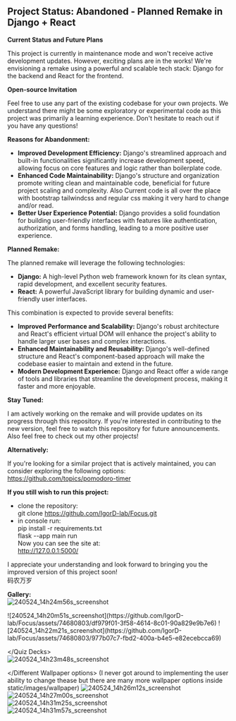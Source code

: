 ## Project Status: Abandoned - Planned Remake in Django + React

**Current Status and Future Plans**  

This project is currently in maintenance mode and won't receive active development updates. However, exciting plans are in the works! We're envisioning a remake using a powerful and scalable tech stack: Django for the backend and React for the frontend.

**Open-source Invitation**  

Feel free to use any part of the existing codebase for your own projects. We understand there might be some exploratory or experimental code as this project was primarily a learning experience. Don't hesitate to reach out if you have any questions!

**Reasons for Abandonment:**

* **Improved Development Efficiency:** Django's streamlined approach and built-in functionalities significantly increase development speed, allowing focus on core features and logic rather than boilerplate code.
* **Enhanced Code Maintainability:** Django's structure and organization promote writing clean and maintainable code, beneficial for future project scaling and complexity. Also Current code is all over the place with bootstrap tailwindcss and regular css making it very hard to change and/or read.
* **Better User Experience Potential:** Django provides a solid foundation for building user-friendly interfaces with features like authentication, authorization, and forms handling, leading to a more positive user experience.

**Planned Remake:**

The planned remake will leverage the following technologies:

* **Django:** A high-level Python web framework known for its clean syntax, rapid development, and excellent security features.
* **React:** A powerful JavaScript library for building dynamic and user-friendly user interfaces.

This combination is expected to provide several benefits:

* **Improved Performance and Scalability:** Django's robust architecture and React's efficient virtual DOM will enhance the project's ability to handle larger user bases and complex interactions.
* **Enhanced Maintainability and Reusability:** Django's well-defined structure and React's component-based approach will make the codebase easier to maintain and extend in the future.
* **Modern Development Experience:** Django and React offer a wide range of tools and libraries that streamline the development process, making it faster and more enjoyable.

**Stay Tuned:**

I am actively working on the remake and will provide updates on its progress through this repository. If you're interested in contributing to the new version, feel free to watch this repository for future announcements.
Also feel free to check out my other projects!

**Alternatively:**

If you're looking for a similar project that is actively maintained, you can consider exploring the following options:
https://github.com/topics/pomodoro-timer  

**If you still wish to run this project:**
- clone the repository:  
git clone https://github.com/IgorD-lab/Focus.git  
- in console run:  
pip install -r requirements.txt  
flask --app main run  
Now you can see the site at:  
http://127.0.0.1:5000/  

I appreciate your understanding and look forward to bringing you the improved version of this project soon!  
码农万岁

**Gallery:**
</Timer>  
![240524_14h24m56s_screenshot](https://github.com/IgorD-lab/Focus/assets/74680803/c101422d-4fd5-4d9b-9faa-3e57f21ee6f1)  

</Notes>  
![240524_14h20m51s_screenshot](https://github.com/IgorD-lab/Focus/assets/74680803/df979f01-3f58-4614-8c01-90a829e9b7e6)

</Todo>  
![240524_14h22m21s_screenshot](https://github.com/IgorD-lab/Focus/assets/74680803/977b07c7-fbd2-400a-b4e5-e82ecebcca69)  

</Quiz Decks>  
![240524_14h23m48s_screenshot](https://github.com/IgorD-lab/Focus/assets/74680803/43bf96f1-6f57-48ce-9cf5-a24ac608112b)  

</Different Wallpaper options> 
(I never got around to implementing the user ability to change thease but there are many more wallpaper options inside static/images/wallpaper)
![240524_14h26m12s_screenshot](https://github.com/IgorD-lab/Focus/assets/74680803/24a56f02-3588-4c17-b07b-fe0d3e013ed4)  
![240524_14h27m00s_screenshot](https://github.com/IgorD-lab/Focus/assets/74680803/2d620a42-bd23-43ad-a998-2e4ec9377ff3)  
![240524_14h31m25s_screenshot](https://github.com/IgorD-lab/Focus/assets/74680803/7e236270-b91b-48d8-9d3d-5666f8b0551f)  
![240524_14h31m57s_screenshot](https://github.com/IgorD-lab/Focus/assets/74680803/f4abfacf-35f2-489b-946b-5f7d20d65dd3)  






